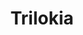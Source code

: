 ---
title: Trilokia
github: https://github.com/Trilokia
mode: dark
transition: 3s
archetype:
  - Little Bit of Everything
---